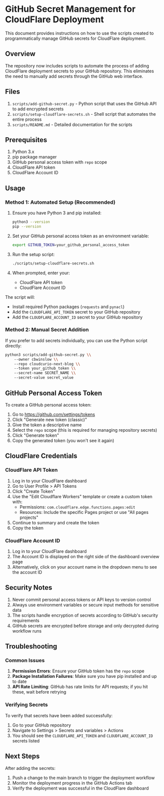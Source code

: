 # GitHub Secret Management for CloudFlare Deployment

This document provides instructions on how to use the scripts created to programmatically manage GitHub secrets for CloudFlare deployment.

## Overview

The repository now includes scripts to automate the process of adding CloudFlare deployment secrets to your GitHub repository. This eliminates the need to manually add secrets through the GitHub web interface.

## Files

1. `scripts/add-github-secret.py` - Python script that uses the GitHub API to add encrypted secrets
2. `scripts/setup-cloudflare-secrets.sh` - Shell script that automates the entire process
3. `scripts/README.md` - Detailed documentation for the scripts

## Prerequisites

1. Python 3.x
2. pip package manager
3. GitHub personal access token with `repo` scope
4. CloudFlare API token
5. CloudFlare Account ID

## Usage

### Method 1: Automated Setup (Recommended)

1. Ensure you have Python 3 and pip installed:
   ```bash
   python3 --version
   pip --version
   ```

2. Set your GitHub personal access token as an environment variable:
   ```bash
   export GITHUB_TOKEN=your_github_personal_access_token
   ```

3. Run the setup script:
   ```bash
   ./scripts/setup-cloudflare-secrets.sh
   ```

4. When prompted, enter your:
   - CloudFlare API token
   - CloudFlare Account ID

The script will:
- Install required Python packages (`requests` and `pynacl`)
- Add the `CLOUDFLARE_API_TOKEN` secret to your GitHub repository
- Add the `CLOUDFLARE_ACCOUNT_ID` secret to your GitHub repository

### Method 2: Manual Secret Addition

If you prefer to add secrets individually, you can use the Python script directly:

```bash
python3 scripts/add-github-secret.py \\
    --owner cbwinslow \\
    --repo cloudcurio-next-blog \\
    --token your_github_token \\
    --secret-name SECRET_NAME \\
    --secret-value secret_value
```

## GitHub Personal Access Token

To create a GitHub personal access token:

1. Go to https://github.com/settings/tokens
2. Click "Generate new token (classic)"
3. Give the token a descriptive name
4. Select the `repo` scope (this is required for managing repository secrets)
5. Click "Generate token"
6. Copy the generated token (you won't see it again)

## CloudFlare Credentials

### CloudFlare API Token

1. Log in to your CloudFlare dashboard
2. Go to User Profile > API Tokens
3. Click "Create Token"
4. Use the "Edit Cloudflare Workers" template or create a custom token with:
   - Permissions: `com.cloudflare.edge.functions.pages:edit`
   - Resources: Include the specific Pages project or use "All pages projects"
5. Continue to summary and create the token
6. Copy the token

### CloudFlare Account ID

1. Log in to your CloudFlare dashboard
2. The Account ID is displayed on the right side of the dashboard overview page
3. Alternatively, click on your account name in the dropdown menu to see the account ID

## Security Notes

1. Never commit personal access tokens or API keys to version control
2. Always use environment variables or secure input methods for sensitive data
3. The scripts handle encryption of secrets according to GitHub's security requirements
4. GitHub secrets are encrypted before storage and only decrypted during workflow runs

## Troubleshooting

### Common Issues

1. **Permission Errors**: Ensure your GitHub token has the `repo` scope
2. **Package Installation Failures**: Make sure you have pip installed and up to date
3. **API Rate Limiting**: GitHub has rate limits for API requests; if you hit these, wait before retrying

### Verifying Secrets

To verify that secrets have been added successfully:

1. Go to your GitHub repository
2. Navigate to Settings > Secrets and variables > Actions
3. You should see the `CLOUDFLARE_API_TOKEN` and `CLOUDFLARE_ACCOUNT_ID` secrets listed

## Next Steps

After adding the secrets:

1. Push a change to the main branch to trigger the deployment workflow
2. Monitor the deployment progress in the GitHub Actions tab
3. Verify the deployment was successful in the CloudFlare dashboard
